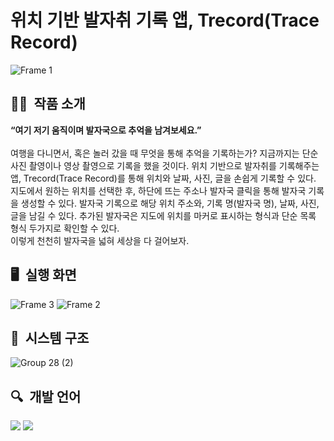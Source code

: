 # 위치 기반 발자취 기록 앱, Trecord(Trace Record)
![Frame 1](https://github.com/kyum-q/Trecord_IOS/assets/109158497/6394ba65-322f-433e-88dc-7f0baba88c62) 
 
## ✍🏻&nbsp; 작품 소개
**“여기 저기 움직이며 발자국으로 추억을 남겨보세요.”**<br><br>
여행을 다니면서, 혹은 놀러 갔을 때 무엇을 통해 추억을 기록하는가? 지금까지는 단순 사진 촬영이나 영상 촬영으로 기록을 했을 것이다. 위치 기반으로 발자취를 기록해주는 앱, Trecord(Trace Record)를 통해 위치와 날짜, 사진, 글을 손쉽게 기록할 수 있다.<br>
지도에서 원하는 위치를 선택한 후, 하단에 뜨는 주소나 발자국 클릭을 통해 발자국 기록을 생성할 수 있다. 발자국 기록으로 해당 위치 주소와, 기록 명(발자국 명), 날짜, 사진, 글을 남길 수 있다. 추가된 발자국은 지도에 위치를 마커로 표시하는 형식과 단순 목록 형식 두가지로 확인할 수 있다.<br>
이렇게 천천히 발자국을 넓혀 세상을 다 걸어보자.<br>

## 🖥&nbsp; 실행 화면
![Frame 3](https://github.com/kyum-q/Trecord_IOS/assets/109158497/69b2d842-0397-420b-9f3f-afee1638f26e)
![Frame 2](https://github.com/kyum-q/Trecord_IOS/assets/109158497/af9094e3-615a-4476-be86-7ed68181d283)

## 📍&nbsp; 시스템 구조
![Group 28 (2)](https://github.com/kyum-q/Trecord_IOS/assets/109158497/1a1092f0-4e05-45ac-8942-f297b452ea0a)

## 🔍&nbsp; 개발 언어
<img src="https://img.shields.io/badge/IOS-000000?style=flat-square&logo=Ios&logoColor=white"/> <img src="https://img.shields.io/badge/Swift-F05138?style=flat-square&logo=Swift&logoColor=white"/>
